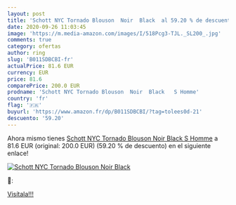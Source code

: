 ```yaml
---
layout: post
title: 'Schott NYC Tornado Blouson  Noir  Black  al 59.20 % de descuento'
date: 2020-09-26 11:03:45
image: 'https://m.media-amazon.com/images/I/518Pcg3-TJL._SL200_.jpg'
comments: true
category: ofertas
author: ring
slug: 'B011SDBCBI-fr'
actualPrice: 81.6 EUR
currency: EUR
price: 81.6
comparePrice: 200.0 EUR
prodname: 'Schott NYC Tornado Blouson  Noir  Black   S Homme'
country: 'fr'
flag: '🇫🇷'
buyurl: 'https://www.amazon.fr/dp/B011SDBCBI/?tag=tolees0d-21'
descuento: '59.20'
---
```


Ahora mismo tienes [Schott NYC Tornado Blouson  Noir  Black   S Homme](https://www.amazon.fr/dp/B011SDBCBI/?tag=tolees0d-21) a 81.6 EUR (original: 200.0 EUR) (59.20 %  de descuento) en el siguiente enlace!

[![Schott NYC Tornado Blouson  Noir  Black ](https://m.media-amazon.com/images/I/518Pcg3-TJL._SL200_.jpg)](https://www.amazon.fr/dp/B011SDBCBI/?tag=tolees0d-21)

🔎:


[Visítala!!!](https://www.amazon.fr/dp/B011SDBCBI/?tag=tolees0d-21)
